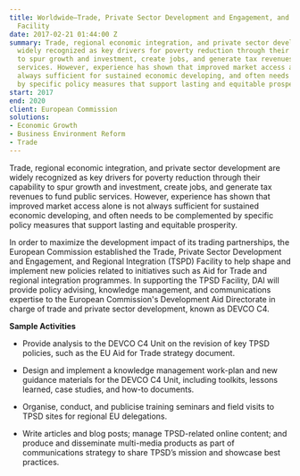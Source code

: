 ```yaml
---
title: Worldwide—Trade, Private Sector Development and Engagement, and Regional Integration
  Facility
date: 2017-02-21 01:44:00 Z
summary: Trade, regional economic integration, and private sector development are
  widely recognized as key drivers for poverty reduction through their capability
  to spur growth and investment, create jobs, and generate tax revenues to fund public
  services. However, experience has shown that improved market access alone is not
  always sufficient for sustained economic developing, and often needs to be complemented
  by specific policy measures that support lasting and equitable prosperity.
start: 2017
end: 2020
client: European Commission
solutions:
- Economic Growth
- Business Environment Reform
- Trade
---
```


Trade, regional economic integration, and private sector development are widely recognized as key drivers for poverty reduction through their capability to spur growth and investment, create jobs, and generate tax revenues to fund public services. However, experience has shown that improved market access alone is not always sufficient for sustained economic developing, and often needs to be complemented by specific policy measures that support lasting and equitable prosperity.

In order to maximize the development impact of its trading partnerships, the European Commission established the Trade, Private Sector Development and Engagement, and Regional Integration (TSPD) Facility to help shape and implement new policies related to initiatives such as Aid for Trade and regional integration programmes. In supporting the TPSD Facility, DAI will provide policy advising, knowledge management, and communications expertise to the European Commission's Development Aid Directorate in charge of trade and private sector development, known as DEVCO C4. 

**Sample Activities**

* Provide analysis to the DEVCO C4 Unit on the revision of key TPSD policies, such as the EU Aid for Trade strategy document.

* Design and implement a knowledge management work-plan and new guidance materials for the DEVCO C4 Unit, including toolkits, lessons learned, case studies, and how-to documents.

* Organise, conduct, and publicise training seminars and field visits to TPSD sites for regional EU delegations.

* Write articles and blog posts; manage TPSD-related online content; and produce and disseminate multi-media products as part of communications strategy to share TPSD’s mission and showcase best practices.